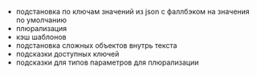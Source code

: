 

- подстановка по ключам значений из json с фаллбэком на значения по умолчанию
- плюрализация
- кэш шаблонов
- подстановка сложных объектов внутрь текста
- подсказки доступных ключей
- подсказки для типов параметров для плюрализации
